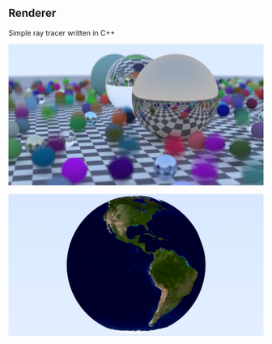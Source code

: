 ## Renderer

Simple ray tracer written in C++


![Bouncing balls render](/renders/render_01.jpg)

![Earth texture render](/renders/render_02.jpg)

